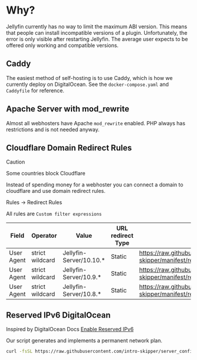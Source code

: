 # Why?

Jellyfin currently has no way to limit the maximum ABI version. This means that people can install incompatible versions of a plugin. Unfortunately, the error is only visible after restarting Jellyfin. The average user expects to be offered only working and compatible versions.

## Caddy

The easiest method of self-hosting is to use Caddy, which is how we currently deploy on DigitalOcean.  See the `docker-compose.yaml` and `Caddyfile` for reference.

## Apache Server with mod_rewrite 

Almost all webhosters have Apache `mod_rewrite` enabled. PHP always has restrictions and is not needed anyway.

## Cloudflare Domain Redirect Rules

> [!CAUTION]
> Some countries block Cloudflare

Instead of spending money for a webhoster you can connect a domain to cloudflare and use domain redirect rules.

Rules -> Redirect Rules

All rules are `Custom filter expressions`

| **Field**  | **Operator**    | **Value**               | **URL redirect Type** | **URL**                                                                                      | Status code |
|------------|-----------------|-------------------------|-----------------------|----------------------------------------------------------------------------------------------|-------------|
| User Agent | strict wildcard | Jellyfin-Server/10.10.* | Static                | <https://raw.githubusercontent.com/intro-skipper/manifest/refs/heads/main/10.10/manifest.json> | 302         |
| User Agent | strict wildcard | Jellyfin-Server/10.9.*  | Static                | <https://raw.githubusercontent.com/intro-skipper/manifest/refs/heads/main/10.9/manifest.json>  | 302         |
| User Agent | strict wildcard | Jellyfin-Server/10.8.*  | Static                | <https://raw.githubusercontent.com/intro-skipper/manifest/refs/heads/main/10.8/manifest.json>  | 302         |

## Reserved IPv6 DigitalOcean

Inspired by DigitalOcean Docs [Enable Reserved IPv6](https://docs.digitalocean.com/products/networking/reserved-ips/how-to/manually-enable/#enable-reserved-ipv6)

Our script generates and implements a permanent network plan.

```bash
curl -fsSL https://raw.githubusercontent.com/intro-skipper/server_configs/refs/heads/main/set_reserved_ipv6.sh | bash
```

